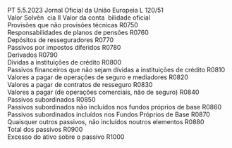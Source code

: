 PT  5.5.2023 Jornal Oficial da União Europeia L 120/51  
Valor Solvên ­
cia II  Valor da conta ­
bilidade oficial  
Provisões que não provisões técnicas  R0750  
Responsabilidades de planos de pensões  R0760  
Depósitos de resseguradores  R0770  
Passivos por impostos diferidos  R0780  
Derivados  R0790  
Dívidas a instituições de crédito  R0800  
Passivos financeiros que não sejam dívidas a instituições de crédito  R0810  
Valores a pagar de operações de seguro e mediadores  R0820  
Valores a pagar de contratos de resseguro  R0830  
Valores a pagar (de operações comerciais, não de seguro)  R0840  
Passivos subordinados  R0850  
Passivos subordinados não incluídos nos fundos próprios de base  R0860  
Passivos subordinados incluídos nos Fundos Próprios de Base  R0870  
Quaisquer outros passivos, não incluídos noutros elementos  R0880  
Total dos passivos  R0900  
Excesso do ativo sobre o passivo  R1000